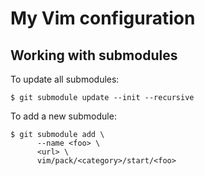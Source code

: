 My Vim configuration
====================

## Working with submodules

To update all submodules:

    $ git submodule update --init --recursive

To add a new submodule:

    $ git submodule add \
          --name <foo> \
          <url> \
          vim/pack/<category>/start/<foo>
